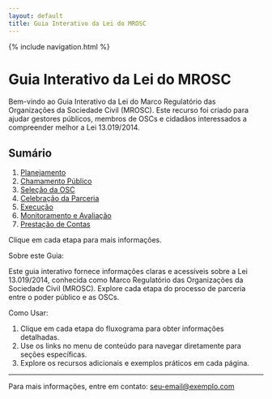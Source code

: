 ```yaml
---
layout: default
title: Guia Interativo da Lei do MROSC
---
```


{% include navigation.html %}
# Guia Interativo da Lei do MROSC

Bem-vindo ao Guia Interativo da Lei do Marco Regulatório das Organizações da Sociedade Civil (MROSC). Este recurso foi criado para ajudar gestores públicos, membros de OSCs e cidadãos interessados a compreender melhor a Lei 13.019/2014.

## Sumário

1. [Planejamento](planejamento.md)
2. [Chamamento Público](chamamento-publico.md)
3. [Seleção da OSC](selecao-osc.md)
4. [Celebração da Parceria](celebracao-parceria.md)
5. [Execução](execucao.md)
6. [Monitoramento e Avaliação](monitoramento-avaliacao.md)
7. [Prestação de Contas](prestacao-contas.md)

Clique em cada etapa para mais informações.

Sobre este Guia:

Este guia interativo fornece informações claras e acessíveis sobre a Lei 13.019/2014, conhecida como 
Marco Regulatório das Organizações da Sociedade Civil (MROSC). Explore cada etapa do processo de 
parceria entre o poder público e as OSCs.

Como Usar:

1. Clique em cada etapa do fluxograma para obter informações detalhadas.
2. Use os links no menu de conteúdo para navegar diretamente para seções específicas.
3. Explore os recursos adicionais e exemplos práticos em cada página.
---

Para mais informações, entre em contato: [seu-email@exemplo.com](mailto:seu-email@exemplo.com)

